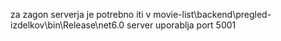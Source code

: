 za zagon serverja je potrebno iti v movie-list\backend\pregled-izdelkov\bin\Release\net6.0
server uporablja port 5001
